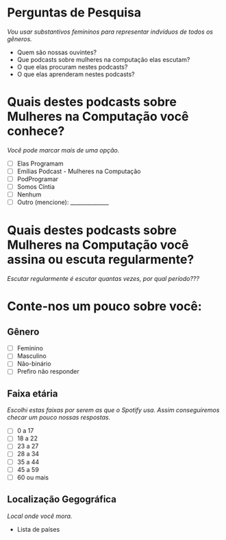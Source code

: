 # Perguntas de Pesquisa

*Vou usar substantivos femininos para representar indvíduos de todos os gêneros.* 

- Quem são nossas ouvintes?
- Que podcasts sobre mulheres na computação elas escutam?
- O que elas procuram nestes podcasts?
- O que elas aprenderam nestes podcasts?

# Quais destes podcasts sobre Mulheres na Computação você conhece?

*Você pode marcar mais de uma opção.*

- [ ] Elas Programam
- [ ] Emílias Podcast - Mulheres na Computação
- [ ] PodProgramar
- [ ] Somos Cíntia
- [ ] Nenhum
- [ ] Outro (mencione): ______________

# Quais destes podcasts sobre Mulheres na Computação você assina ou escuta regularmente?

*Escutar regularmente é escutar quantas vezes, por qual período???* 

# Conte-nos um pouco sobre você:

## Gênero

- [ ] Feminino
- [ ] Masculino
- [ ] Não-binário
- [ ] Prefiro não responder

## Faixa etária

*Escolhi estas faixas por serem as que o Spotify usa. Assim conseguiremos checar um pouco nossas respostas.*

- [ ] 0 a 17
- [ ] 18 a 22
- [ ] 23 a 27
- [ ] 28 a 34
- [ ] 35 a 44
- [ ] 45 a 59
- [ ] 60 ou mais

## Localização Gegográfica

*Local onde você mora.*

- Lista de países

